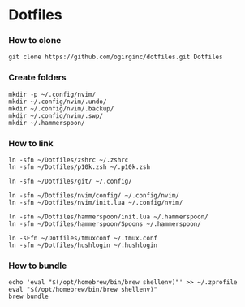 # Dotfiles

### How to clone

```
git clone https://github.com/ogirginc/dotfiles.git Dotfiles
```

### Create folders

```
mkdir -p ~/.config/nvim/
mkdir ~/.config/nvim/.undo/
mkdir ~/.config/nvim/.backup/
mkdir ~/.config/nvim/.swp/
mkdir ~/.hammerspoon/
```

### How to link

```
ln -sfn ~/Dotfiles/zshrc ~/.zshrc
ln -sfn ~/Dotfiles/p10k.zsh ~/.p10k.zsh
```

```
ln -sfn ~/Dotfiles/git/ ~/.config/
```

```
ln -sfn ~/Dotfiles/nvim/config/ ~/.config/nvim/
ln -sfn ~/Dotfiles/nvim/init.lua ~/.config/nvim/
```

```
ln -sfn ~/Dotfiles/hammerspoon/init.lua ~/.hammerspoon/
ln -sfn ~/Dotfiles/hammerspoon/Spoons ~/.hammerspoon/
```

```
ln -sFfn ~/Dotfiles/tmuxconf ~/.tmux.conf
ln -sfn ~/Dotfiles/hushlogin ~/.hushlogin
```

### How to bundle

```
echo 'eval "$(/opt/homebrew/bin/brew shellenv)"' >> ~/.zprofile
eval "$(/opt/homebrew/bin/brew shellenv)"
brew bundle
```
